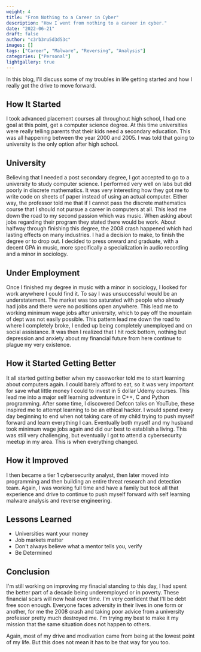 ```yaml
---
weight: 4
title: "From Nothing to a Career in Cyber"
description: "How I went from nothing to a career in cyber."
date: "2022-06-21"
draft: false
author: "c3rb3ru5d3d53c"
images: []
tags: ["Career", "Malware", "Reversing", "Analysis"]
categories: ["Personal"]
lightgallery: true
---
```


In this blog, I'll discuss some of my troubles in life getting started and how I really got the drive to move forward.

## How It Started
I took advanced placement courses all throughout high school, I had one goal at this point, get a computer science degree. At this time universities were really telling parents that their kids need a secondary education. This was all happening between the year 2000 and 2005. I was told that going to university is the only option after high school.

## University
Believing that I needed a post secondary degree, I got accepted to go to a university to study computer science. I performed very well on labs but did poorly in discrete mathematics. It was very interesting how they got me to write code on sheets of paper instead of using an actual computer. Either way, the professor told me that if I cannot pass the discrete mathematics course that I should not pursue a career in computers at all. This lead me down the road to my second passion which was music. When asking about jobs regarding their program they stated there would be work. About halfway through finishing this degree, the 2008 crash happened which had lasting effects on many industries. I had a decision to make, to finish the degree or to drop out. I decided to press onward and graduate, with a decent GPA in music, more specifically a specialization in audio recording and a minor in sociology.

## Under Employment
Once I finished my degree in music with a minor in sociology, I looked for work anywhere I could find it. To say I was unsuccessful would be an understatement. The market was too saturated with people who already had jobs and there were no positions open anywhere. This lead me to working minimum wage jobs after university, which to pay off the mountain of dept was not easily possible. This pattern lead me down the road to where I completely broke, I ended up being completely unemployed and on social assistance. It was then I realized that I hit rock bottom, nothing but depression and anxiety about my financial future from here continue to plague my very existence.

## How it Started Getting Better
It all started getting better when my caseworker told me to start learning about computers again. I could barely afford to eat, so it was very important for save what little money I could to invest in 5 dollar Udemy courses. This lead me into a major self learning adventure in C++, C and Python programming. After some time, I discovered Defcon talks on YouTube, these inspired me to attempt learning to be an ethical hacker. I would spend every day beginning to end when not taking care of my child trying to push myself forward and learn everything I can. Eventually both myself and my husband took minimum wage jobs again and did our best to establish a living. This was still very challenging, but eventually I got to attend a cybersecurity meetup in my area. This is when everything changed.

## How it Improved
I then became a tier 1 cybersecurity analyst, then later moved into programming and then building an entire threat research and detection team. Again, I was working full time and have a family but took all that experience and drive to continue to push myself forward with self learning malware analysis and reverse engineering.

## Lessons Learned
- Universities want your money
- Job markets matter
- Don't always believe what a mentor tells you, verify
- Be Determined

## Conclusion
I'm still working on improving my finacial standing to this day, I had spent the better part of a decade being underemployed or in poverty. These financial scars will now heal over time. I'm very confident that I'll be debt free soon enough. Everyone faces adversity in their lives in one form or another, for me the 2008 crash and taking poor advice from a university professor pretty much destroyed me. I'm trying my best to make it my mission that the same situation does not happen to others.

Again, most of my drive and modivation came from being at the lowest point of my life. But this does not mean it has to be that way for you too.
